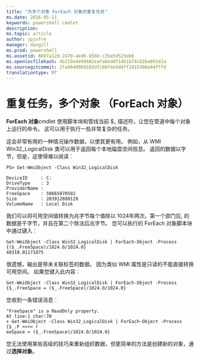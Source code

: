 ```yaml
---
title: "为多个对象 ForEach 对象的重复任务"
ms.date: 2016-05-11
keywords: powershell cmdlet
description: 
ms.topic: article
author: jpjofre
manager: dongill
ms.prod: powershell
ms.assetid: 6697a12d-2470-4ed6-b5bb-c35e5d525eb6
ms.openlocfilehash: 4b219e4499482eafa6eddf1461b74c62ba091d1a
ms.sourcegitcommit: 2fa86409b9183dfc80f4e9d4ff1015496e04fffd
translationtype: MT
---
```

# 重复任务，多个对象 （ForEach 对象）
**ForEach 对象**cmdlet 使用脚本块和管线当前 $_ 描述符，让您在管道中每个对象上运行的命令。 这可以用于执行一些非常复杂的任务。

这会非常有用的一种情况操作数据，以使其更有用。 例如，从 WMI Win32_LogicalDisk 类可以用于返回每个本地磁盘空间信息。 返回的数据以字节，但是，这使得难以阅读︰

```
PS> Get-WmiObject -Class Win32_LogicalDisk

DeviceID     : C:
DriveType    : 3
ProviderName :
FreeSpace    : 50665070592
Size         : 203912880128
VolumeName   : Local Disk
```

我们可以将可用空间值转换为兆字节每个值除以 1024年两次。第一个部门后, 的数据是千字节，并且在第二个除法后兆字节。 您可以执行的 ForEach 对象脚本块中通过键入︰

```
Get-WmiObject -Class Win32_LogicalDisk | ForEach-Object -Process {($_.FreeSpace)/1024.0/1024.0}
48318.01171875
```

很遗憾，输出是带未关联标签的数据。 因为类似 WMI 属性是只读的不能直接转换可用空间。 如果您键入此内容︰

```
Get-WmiObject -Class Win32_LogicalDisk | ForEach-Object -Process {$_.FreeSpace = ($_.FreeSpace)/1024.0/1024.0}
```

您收到一条错误消息︰

```
"FreeSpace" is a ReadOnly property.
At line:1 char:70
+ Get-WmiObject -Class Win32_LogicalDisk | ForEach-Object -Process {$_.F <<<< r
eeSpace = ($_.FreeSpace)/1024.0/1024.0}
```

您无法使用某些高级的技巧来重新组织数据，但更简单的方法是创建新的对象，通过**选择对象**。

